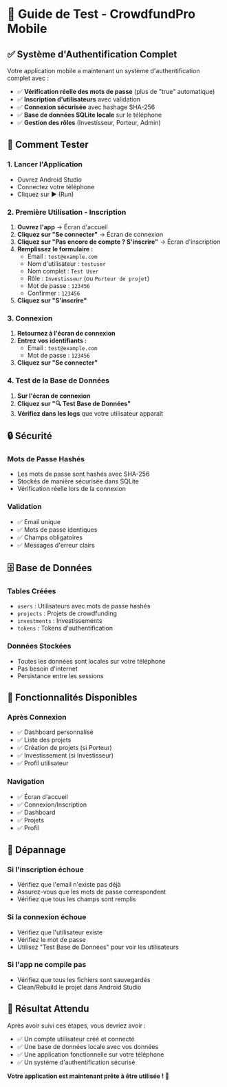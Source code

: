 # 🚀 Guide de Test - CrowdfundPro Mobile

## ✅ Système d'Authentification Complet

Votre application mobile a maintenant un système d'authentification complet avec :

- ✅ **Vérification réelle des mots de passe** (plus de "true" automatique)
- ✅ **Inscription d'utilisateurs** avec validation
- ✅ **Connexion sécurisée** avec hashage SHA-256
- ✅ **Base de données SQLite locale** sur le téléphone
- ✅ **Gestion des rôles** (Investisseur, Porteur, Admin)

## 📱 Comment Tester

### 1. **Lancer l'Application**
- Ouvrez Android Studio
- Connectez votre téléphone
- Cliquez sur ▶️ (Run)

### 2. **Première Utilisation - Inscription**
1. **Ouvrez l'app** → Écran d'accueil
2. **Cliquez sur "Se connecter"** → Écran de connexion
3. **Cliquez sur "Pas encore de compte ? S'inscrire"** → Écran d'inscription
4. **Remplissez le formulaire :**
   - Email : `test@example.com`
   - Nom d'utilisateur : `testuser`
   - Nom complet : `Test User`
   - Rôle : `Investisseur` (ou `Porteur de projet`)
   - Mot de passe : `123456`
   - Confirmer : `123456`
5. **Cliquez sur "S'inscrire"**

### 3. **Connexion**
1. **Retournez à l'écran de connexion**
2. **Entrez vos identifiants :**
   - Email : `test@example.com`
   - Mot de passe : `123456`
3. **Cliquez sur "Se connecter"**

### 4. **Test de la Base de Données**
1. **Sur l'écran de connexion**
2. **Cliquez sur "🔍 Test Base de Données"**
3. **Vérifiez dans les logs** que votre utilisateur apparaît

## 🔒 Sécurité

### **Mots de Passe Hashés**
- Les mots de passe sont hashés avec SHA-256
- Stockés de manière sécurisée dans SQLite
- Vérification réelle lors de la connexion

### **Validation**
- ✅ Email unique
- ✅ Mots de passe identiques
- ✅ Champs obligatoires
- ✅ Messages d'erreur clairs

## 🗄️ Base de Données

### **Tables Créées**
- `users` : Utilisateurs avec mots de passe hashés
- `projects` : Projets de crowdfunding
- `investments` : Investissements
- `tokens` : Tokens d'authentification

### **Données Stockées**
- Toutes les données sont locales sur votre téléphone
- Pas besoin d'internet
- Persistance entre les sessions

## 🎯 Fonctionnalités Disponibles

### **Après Connexion**
- ✅ Dashboard personnalisé
- ✅ Liste des projets
- ✅ Création de projets (si Porteur)
- ✅ Investissement (si Investisseur)
- ✅ Profil utilisateur

### **Navigation**
- ✅ Écran d'accueil
- ✅ Connexion/Inscription
- ✅ Dashboard
- ✅ Projets
- ✅ Profil

## 🐛 Dépannage

### **Si l'inscription échoue**
- Vérifiez que l'email n'existe pas déjà
- Assurez-vous que les mots de passe correspondent
- Vérifiez que tous les champs sont remplis

### **Si la connexion échoue**
- Vérifiez que l'utilisateur existe
- Vérifiez le mot de passe
- Utilisez "Test Base de Données" pour voir les utilisateurs

### **Si l'app ne compile pas**
- Vérifiez que tous les fichiers sont sauvegardés
- Clean/Rebuild le projet dans Android Studio

## 🎉 Résultat Attendu

Après avoir suivi ces étapes, vous devriez avoir :
- ✅ Un compte utilisateur créé et connecté
- ✅ Une base de données locale avec vos données
- ✅ Une application fonctionnelle sur votre téléphone
- ✅ Un système d'authentification sécurisé

**Votre application est maintenant prête à être utilisée ! 🚀** 